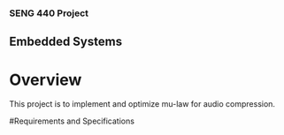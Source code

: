 ### SENG 440 Project
## Embedded Systems
# Overview

This project is to implement and optimize mu-law for audio compression.

#Requirements and Specifications
